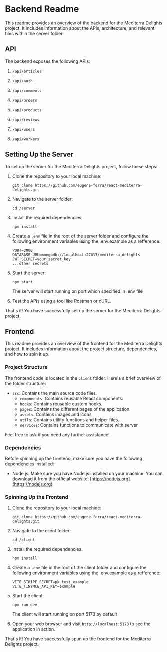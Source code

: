 # Backend Readme

This readme provides an overview of the backend for the Mediterra Delights project. It includes information about the APIs, architecture, and relevant files within the server folder.

## API

The backend exposes the following APIs:

1. `/api/articles`

2. `/api/auth`

3. `/api/comments`

4. `/api/orders`

5. `/api/products`

6. `/api/reviews`

7. `/api/users`

8. `/api/workers`

## Setting Up the Server

To set up the server for the Mediterra Delights project, follow these steps:

1. Clone the repository to your local machine:

   ```
   git clone https://github.com/eugene-ferra/react-mediterra-delights.git
   ```

2. Navigate to the server folder:

   ```
   cd /server
   ```

3. Install the required dependencies:

   ```
   npm install
   ```

4. Create a `.env` file in the root of the server folder and configure the following environment variables using the .env.example as a refference:

   ```
   PORT=3000
   DATABASE_URL=mongodb://localhost:27017/mediterra_delights
   JWT_SECRET=your_secret_key
   ...other secrets
   ```

5. Start the server:

   ```
   npm start
   ```

   The server will start running on port which specified in .env file

6. Test the APIs using a tool like Postman or cURL.

That's it! You have successfully set up the server for the Mediterra Delights project.

## Frontend

This readme provides an overview of the frontend for the Mediterra Delights project. It includes information about the project structure, dependencies, and how to spin it up.

### Project Structure

The frontend code is located in the `client` folder. Here's a brief overview of the folder structure:

- `src`: Contains the main source code files.
  - `components`: Contains reusable React components.
  - `hooks`: Contains reusable custom hooks.
  - `pages`: Contains the different pages of the application.
  - `assets`: Contains images and icons
  - `utils`: Contains utility functions and helper files.
  - `services`: Contains functions to communicate with server

Feel free to ask if you need any further assistance!

### Dependencies

Before spinning up the frontend, make sure you have the following dependencies installed:

- Node.js: Make sure you have Node.js installed on your machine. You can download it from the official website: [https://nodejs.org](https://nodejs.org)

### Spinning Up the Frontend

1. Clone the repository to your local machine:

   ```
   git clone https://github.com/eugene-ferra/react-mediterra-delights.git
   ```

2. Navigate to the client folder:

   ```
   cd /client
   ```

3. Install the required dependencies:

   ```
   npm install
   ```

4. Create a `.env` file in the root of the client folder and configure the following environment variables using the .env.example as a refference:

   ```
   VITE_STRIPE_SECRET=pk_test_example
   VITE_TINYMCE_API_KEY=example
   ```

5. Start the client:

   ```
   npm run dev
   ```

   The client will start running on port 5173 by default

6. Open your web browser and visit `http://localhost:5173` to see the application in action.

That's it! You have successfully spun up the frontend for the Mediterra Delights project.
